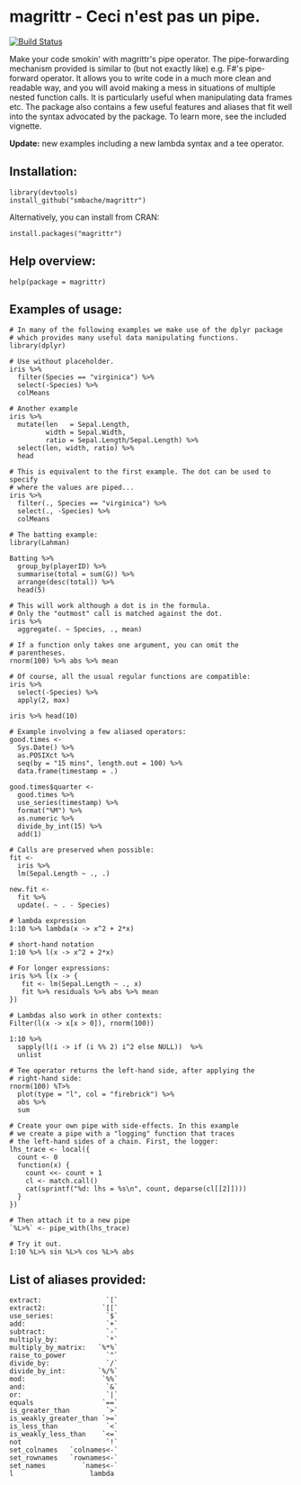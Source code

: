 magrittr -  Ceci n'est pas un pipe.
====================================

[![Build Status](https://travis-ci.org/smbache/magrittr.png?branch=master)](https://travis-ci.org/smbache/magrittr)

Make your code smokin' with magrittr's pipe operator.
The pipe-forwarding mechanism provided is similar to (but not exactly 
like) e.g. F#'s pipe-forward operator. It allows you to write code in a 
much more clean and readable way, and you will avoid making a mess 
in situations of multiple nested function calls. 
It is particularly useful when manipulating data frames etc. 
The package also contains a few useful features and aliases that
fit well into the syntax advocated by the package.
To learn more, see the included vignette.

**Update:** new examples including a new lambda syntax and a tee operator.

Installation:
-------------

    library(devtools)
    install_github("smbache/magrittr")

Alternatively, you can install from CRAN:

    install.packages("magrittr")
    

Help overview:
--------------

    help(package = magrittr)

Examples of usage:
------

    # In many of the following examples we make use of the dplyr package
    # which provides many useful data manipulating functions.
    library(dplyr)

    # Use without placeholder.
    iris %>%
      filter(Species == "virginica") %>%
      select(-Species) %>%
      colMeans
      
    # Another example  
    iris %>%
      mutate(len   = Sepal.Length, 
             width = Sepal.Width, 
             ratio = Sepal.Length/Sepal.Length) %>%
      select(len, width, ratio) %>%
      head
       
    # This is equivalent to the first example. The dot can be used to specify
    # where the values are piped...
    iris %>%
      filter(., Species == "virginica") %>%
      select(., -Species) %>%
      colMeans
       
    # The batting example:
    library(Lahman)
     
    Batting %>%
      group_by(playerID) %>%
      summarise(total = sum(G)) %>%
      arrange(desc(total)) %>%
      head(5)
        
    # This will work although a dot is in the formula. 
    # Only the "outmost" call is matched against the dot.
    iris %>%
      aggregate(. ~ Species, ., mean)
       
    # If a function only takes one argument, you can omit the 
    # parentheses.
    rnorm(100) %>% abs %>% mean
       
    # Of course, all the usual regular functions are compatible:
    iris %>%
      select(-Species) %>%
      apply(2, max)
    
    iris %>% head(10)

    # Example involving a few aliased operators:
    good.times <-
      Sys.Date() %>%
      as.POSIXct %>%
      seq(by = "15 mins", length.out = 100) %>%
      data.frame(timestamp = .)

    good.times$quarter <-
      good.times %>%
      use_series(timestamp) %>%
      format("%M") %>%
      as.numeric %>%
      divide_by_int(15) %>%
      add(1)

    # Calls are preserved when possible:
    fit <- 
      iris %>%
      lm(Sepal.Length ~ ., .)
       
    new.fit <- 
      fit %>%
      update(. ~ . - Species)

    # lambda expression
	1:10 %>% lambda(x -> x^2 + 2*x)

	# short-hand notation
    1:10 %>% l(x -> x^2 + 2*x)

	# For longer expressions:
    iris %>% l(x -> {
       fit <- lm(Sepal.Length ~ ., x)
	   fit %>% residuals %>% abs %>% mean
    })

    # Lambdas also work in other contexts:
	Filter(l(x -> x[x > 0]), rnorm(100))
    
    1:10 %>% 
      sapply(l(i -> if (i %% 2) i^2 else NULL))  %>% 
      unlist
      
    # Tee operator returns the left-hand side, after applying the
    # right-hand side:
	rnorm(100) %T>%
	  plot(type = "l", col = "firebrick") %>%
      abs %>%
      sum
     
    # Create your own pipe with side-effects. In this example 
    # we create a pipe with a "logging" function that traces
    # the left-hand sides of a chain. First, the logger:
	lhs_trace <- local({
      count <- 0
      function(x) {
        count <<- count + 1
        cl <- match.call()
        cat(sprintf("%d: lhs = %s\n", count, deparse(cl[[2]])))
      }
    })
	
	# Then attach it to a new pipe
    `%L>%` <- pipe_with(lhs_trace)

    # Try it out.
    1:10 %L>% sin %L>% cos %L>% abs

List of aliases provided:
--------------------------------------------------------------

    extract:                `[`
    extract2:              `[[`
    use_series:             `$`
    add:                    `+`
    subtract:               `-`
    multiply_by:            `*`
    multiply_by_matrix:   `%*%`
    raise_to_power          `^`
    divide_by:              `/`
    divide_by_int:        `%/%`
    mod:                   `%%`
    and:                    `&`
    or:                     `|`
    equals                 `==`
    is_greater_than         `>`    
    is_weakly_greater_than `>=`
    is_less_than            `<`
    is_weakly_less_than    `<=`
    not                     `!`
    set_colnames   `colnames<-`
    set_rownames   `rownames<-`
    set_names         `names<-`
    l                   lambda

